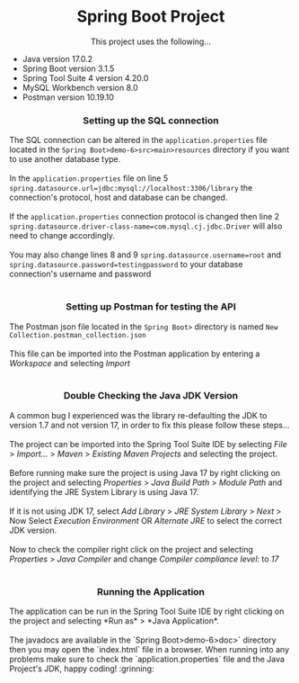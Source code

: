 <h1 align="center">Spring Boot Project</h1>

<p align="center">
  This project uses the following...<br>
 
  <ul>
    <li>Java version 17.0.2</li>
    <li>Spring Boot version 3.1.5</li>
    <li>Spring Tool Suite 4 version 4.20.0</li>
    <li>MySQL Workbench version 8.0</li>
    <li>Postman version 10.19.10</li>
  </ul>
</p>


<h3 align="center">Setting up the SQL connection</h3>

The SQL connection can be altered in the `application.properties` file located in the `Spring Boot>demo-6>src>main>resources` directory if you want to use another database type.<br><br>
In the `application.properties` file on line 5 `spring.datasource.url=jdbc:mysql://localhost:3306/library` the connection's protocol, host and database can be changed.<br><br>
If the `application.properties` connection protocol is changed then line 2 `spring.datasource.driver-class-name=com.mysql.cj.jdbc.Driver` will also need to change accordingly.<br><br>
You may also change lines 8 and 9 `spring.datasource.username=root` and `spring.datasource.password=testingpassword` to your database connection's username and password<br><br>

<h3 align="center">Setting up Postman for testing the API</h3>

The Postman json file located in the `Spring Boot>` directory is named `New Collection.postman_collection.json`<br><br>
This file can be imported into the Postman application by entering a *Workspace* and selecting *Import*<br><br>

<h3 align="center">Double Checking the Java JDK Version</h3>

A common bug I experienced was the library re-defaulting the JDK to version 1.7 and not version 17, in order to fix this please follow these steps...<br><br>
The project can be imported into the Spring Tool Suite IDE by selecting *File* > *Import...* > *Maven* > *Existing Maven Projects* and selecting the project.<br><br>
Before running make sure the project is using Java 17 by right clicking on the project and selecting *Properties* > *Java Build Path* > *Module Path* and identifying the JRE System Library is using Java 17.<br><br>
If it is not using JDK 17, select *Add Library* > *JRE System Library* > *Next* > Now Select *Execution Environment* OR *Alternate JRE* to select the correct JDK version.<br><br>
Now to check the compiler right click on the project and selecting *Properties* > *Java Compiler* and change *Compiler compliance level:* to *17*<br><br>

<h3 align="center">Running the Application</h3>
The application can be run in the Spring Tool Suite IDE by right clicking on the project and selecting *Run as* > *Java Application*.<br><br>
The javadocs are available in the `Spring Boot>demo-6>doc>` directory then you may open the `index.html` file in a browser. 
When running into any problems make sure to check the `application.properties` file and the Java Project's JDK, happy coding! 	:grinning:








